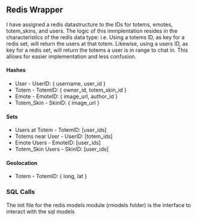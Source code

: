 <h2>Redis Wrapper</h2>

<p>I have assigned a redis datastructure to the IDs for totems, emotes, totem_skins, and users. The logic of this immplentation resides in the characteristics of the redis data type: i.e. Using a totems ID, as key for a redis set, will return the users at that totem. Likewise, using a users ID, as key for a redis set, will return the totems a user is in range to chat in. This allows for easier implementation and less confusion.</p>

<section>
  <h4>Hashes</h4>
  <ul>
    <li>User - UserID: { username, user_id }</li>
    <li>Totem - TotemID: { owner_id, totem_skin_id }</li>
    <li>Emote - EmoteID: { image_url, author_id }</li>
    <li>Totem_Skin - SkinID: { image_url }</li>
  </ul>
</section>
<section>
  <h4>Sets</h4>
  <ul>
    <li>Users at Totem - TotemID: [user_ids]</li>
    <li>Totems near User - UserID: [totem_ids]</li>
    <li>Emote Users - EmoteID: [user_ids]</li>
    <li>Totem_Skin Users - SkinID: [user_ids]</li>
  </ul>
</section>
<section>
  <h4>Geolocation</h4>
  <ul>
    <li>Totem - TotemID: { long, lat }</li>
  </ul>
</section>

<h3>SQL Calls</h3>

<p>The init file for the redis models module (rmodels folder) is the interface to interact with the sql models</p>
